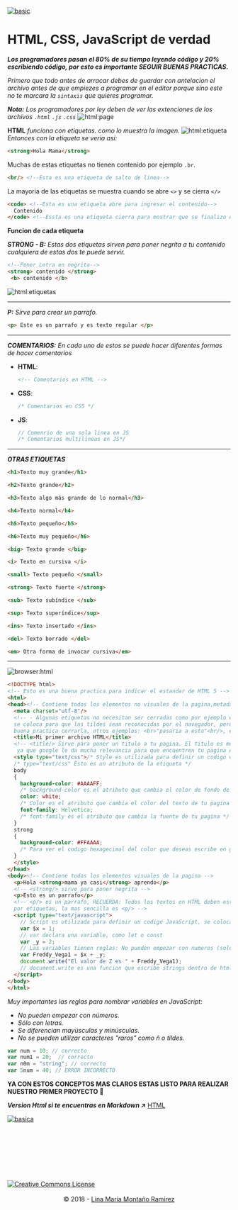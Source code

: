[![basic](../../img/home.png)](https://calypsobronte.github.io/basicprogramming/)
# HTML, CSS, JavaScript de verdad

***Los programadores pasan el 80% de su tiempo leyendo código y 20% escribiendo código, por esto es importante **SEGUIR BUENAS PRACTICAS**.***

*Primero que todo antes de arracar debes de guardar con antelacion el archivo antes de que empiezes a programar en el editor porque sino este no te marcara la `sintaxis` que quieres programar.*

***Nota:*** *Los programadores por ley deben de ver las extenciones de los archivos `.html` `.js` `.css`*
![html:page][gif_page]

**HTML** *funciona con etiquetas. como lo muestra la imagen.*
![html:etiqueta][img_etiqueta] 
*Entonces con la etiqueta se veria asi:*
```html
<strong>Hola Mama</strong>
```
Muchas de estas etiquetas no tienen contenido por ejemplo `.br`.
```html
<br/> <!--Esta es una etiqueta de salto de linea-->
```
La mayoria de las etiquetas se muestra cuando se abre `<>` y se cierra `</>`
```html
<code> <!--Esta es una etiqueta abre para ingresar el contenido-->
  Contenido
</code> <!--Essta es una etiqueta cierra para mostrar que se finalizo el ingreso del contenido-->
```
**Funcion de cada etiqueta**

***STRONG - B:*** *Estas dos etiquetas sirven para poner negrita a tu contenido cualquiera de estas dos te puede servir.*
```html
<!--Poner Letra en negrita-->
<strong> contenido </strong>
 <b> contenido </b> 
```
![html:etiquetas][img_etiquetas]
___

***P:*** *Sirve para crear un parrafo.*
```html
<p> Este es un parrafo y es texto regular </p> 
```
---
***COMENTARIOS:*** *En cada uno de estos se puede hacer diferentes formas de hacer comentarios*
  - **HTML**:
    ```html
    <!-- Comentarios en HTML -->
    ```
  - **CSS**:
    ```css 
    /* Comentarios en CSS */
    ```
  -  **JS**:
      ```js
      // Comenrio de una sola linea en JS
      /* Comentarios multilineas en JS*/
      ```
---
***OTRAS ETIQUETAS***
  
  ```html
  <h1>Texto muy grande</h1>

  <h2>Texto grande</h2>

  <h3>Texto algo más grande de lo normal</h3>

  <h4>Texto normal</h4>

  <h5>Texto pequeño</h5>

  <h6>Texto muy pequeño</h6>

  <big> Texto grande </big>

  <i> Texto en cursiva </i>

  <small> Texto pequeño </small>

  <strong> Texto fuerte </strong>

  <sub> Texto subíndice </sub>

  <sup> Texto superíndice</sup>

  <ins> Texto insertado </ins>

  <del> Texto borrado </del>

  <em> Otra forma de invocar cursiva</em>
  ```
---

![browser:html][img_html] 
```html
<!DOCTYPE html>
<!-- Esto es una buena practica para indicar el estandar de HTML 5 -->
<html>
<head><!-- Contiene todos los elementos no visuales de la pagina,metadatos, etc... -->
  <meta charset="utf-8"/>
  <!-- - Algunas etiquetas no necesitan ser cerradas como por ejemplo esta, que
  se coloca para que las tildes sean reconocidas por el navegador, pero es una
  buena practica cerrarla, otros ejemplos: <br>"pasaria a esto"<br/>, etc... -->
  <title>Mi primer archivo HTML</title>
  <!-- <title/> Sirve para poner un titulo a tu pagina. El titulo es muy importante
   ya que google le da mucha relevancia para que encuentren tu pagina en los navegadores -->
  <style type="text/css">/* Style es utilizada para definir un codigo en CSS, se coloca dentro de head */
  /* type="text/css" Esto es un atributo de la etiqueta */
  body
  {
    background-color: #AAAAFF;
    /* background-color es el atributo que cambia el color de fondo de tu pagina */
    color: white;
    /* Color es el atributo que cambia el color del texto de tu pagina */
    font-family: Helvetica;
    /* font-family es el atributo que cambia la fuente de tu pagina */
  }
  strong
  {
    background-color: #FFAAAA;
    /* Para ver el codigo hexagecimal del color que deseas escribe en google: #ffffff */
  }
  </style>
</head>
<body><!-- Contiene todos los elementos visuales de la pagina -->
  <p>Hola <strong>mama ya casi</strong> aprendo</p>
  <!-- <strong/> sirve para poner negrita -->
  <p>Esto es un parrafo</p>
  <!-- <p/> es un parrafo, RECUERDA: Todos los textos en HTML deben estar envueltos
  por etiquetas, la mas sencilla es <p/> -->
  <script type="text/javascript">
    // Script es utilizada para definir un codigo JavaScript, se coloca antes de terminar el body
    var $x = 1;
    // var declara una variable, como let o const
    var _y = 2;
    // Las variables tienen reglas: No pueden empezar con numeros (solo con letras), se diferencian mayusculas y minusculas, y no se pueden usar caracteres raros (como ñ o tildes) ni espacios.
    var Freddy_Vega1 = $x + _y;
    document.write("El valor de Z es " + Freddy_Vega1);
    // document.write es una funcion que escribe strings dentro de html, es como body pero dentro de JavaScript
  </script>
</body>
</html>
```
*Muy importantes las reglas para nombrar variables en JavaScript:* 
- *No pueden empezar con números.* 
- *Sólo con letras.*
- *Se diferencian mayúsculas y minúsculas.*
- *No se pueden utilizar caracteres "raros" como ñ o tildes.*
```js
var num = 10; // correcto
var num1 = 20;  // correcto
var n0m = "string"; // correcto
var 5num = 40; // ERROR INCORRECTO 
```
**YA CON ESTOS CONCEPTOS MAS CLAROS ESTAS LISTO PARA REALIZAR NUESTRO PRIMER PROYECTO 🤼‍**


***Version Html si te encuentras en Markdown ↗️***    [HTML](https://calypsobronte.github.io/basicprogramming/programmingFundamentals/HTML-CSS-JAVASCRIPT/Notes.html)

[![basica](../../img/siguiente.png)](https://calypsobronte.github.io/basicprogramming/first-project-weight-on-another-planet/weight-on-another-planet/Notes.html)

 <br />
 <br />
 <br />
 <br />
 <br />
 <br />
 <center>
   <footer>
      <a style="float: left" rel="license" href="https://creativecommons.org/licenses/by-sa/3.0/deed.en_US"><img alt="Creative Commons License" style="border-width:0" src="../../img/cc.png"></a>
 <p>
 <br />
 <br />
       © 2018  -
         <a href="https://github.com/calypsobronte">Lina María Montaño Ramírez</a>
     </p>

   </footer>
   </center>


<!-- Enlaces de Imagenes -->
[img_html]: ../../img/html.png "Navegador"
[img_etiqueta]: ../../img/etiqueta.png "Etiquetas"
[img_etiquetas]: ../../img/etiquetas.png "Funcion de la etiquetas"

[gif_page]: ../../gif/page_html.gif "Gif .html"